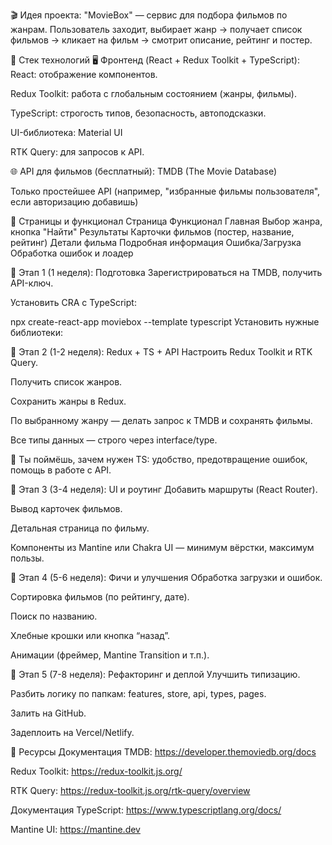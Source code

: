 🎬 Идея проекта:
"MovieBox" — сервис для подбора фильмов по жанрам.
Пользователь заходит, выбирает жанр → получает список фильмов → кликает на фильм → смотрит описание, рейтинг и постер.

🔧 Стек технологий
🖥️ Фронтенд (React + Redux Toolkit + TypeScript):
React: отображение компонентов.

Redux Toolkit: работа с глобальным состоянием (жанры, фильмы).

TypeScript: строгость типов, безопасность, автоподсказки.

UI-библиотека: Material UI

RTK Query: для запросов к API.

🌐 API для фильмов (бесплатный):
TMDB (The Movie Database)


Только простейшее API (например, "избранные фильмы пользователя", если авторизацию добавишь)


📑 Страницы и функционал
Страница Функционал
Главная Выбор жанра, кнопка "Найти"
Результаты Карточки фильмов (постер, название, рейтинг)
Детали фильма Подробная информация
Ошибка/Загрузка Обработка ошибок и лоадер



📌 Этап 1 (1 неделя): Подготовка
Зарегистрироваться на TMDB, получить API-ключ.

Установить CRA с TypeScript:


npx create-react-app moviebox --template typescript
Установить нужные библиотеки:

📌 Этап 2 (1-2 неделя): Redux + TS + API
Настроить Redux Toolkit и RTK Query.

Получить список жанров.

Сохранить жанры в Redux.

По выбранному жанру — делать запрос к TMDB и сохранять фильмы.

Все типы данных — строго через interface/type.

🧠 Ты поймёшь, зачем нужен TS: удобство, предотвращение ошибок, помощь в работе с API.

📌 Этап 3 (3-4 неделя): UI и роутинг
Добавить маршруты (React Router).

Вывод карточек фильмов.

Детальная страница по фильму.

Компоненты из Mantine или Chakra UI — минимум вёрстки, максимум пользы.

📌 Этап 4 (5-6 неделя): Фичи и улучшения
Обработка загрузки и ошибок.

Сортировка фильмов (по рейтингу, дате).

Поиск по названию.

Хлебные крошки или кнопка “назад”.

Анимации (фреймер, Mantine Transition и т.п.).

📌 Этап 5 (7-8 неделя): Рефакторинг и деплой
Улучшить типизацию.

Разбить логику по папкам: features, store, api, types, pages.

Залить на GitHub.

Задеплоить на Vercel/Netlify.

📌 Ресурсы
Документация TMDB: https://developer.themoviedb.org/docs

Redux Toolkit: https://redux-toolkit.js.org/

RTK Query: https://redux-toolkit.js.org/rtk-query/overview

Документация TypeScript: https://www.typescriptlang.org/docs/

Mantine UI: https://mantine.dev

